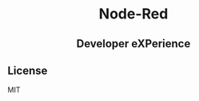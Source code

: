 <h1 style="text-align: center">Node-Red</h1>
<h2 style="text-align: center">Developer eXPerience</h2>

## License

MIT
